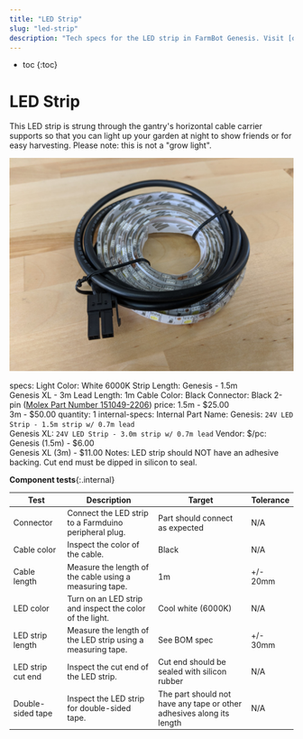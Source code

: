 ```yaml
---
title: "LED Strip"
slug: "led-strip"
description: "Tech specs for the LED strip in FarmBot Genesis. Visit [our shop](http://shop.farm.bot) to purchase parts."
---
```


* toc
{:toc}

# LED Strip

This LED strip is strung through the gantry's horizontal cable carrier supports so that you can light up your garden at night to show friends or for easy harvesting. Please note: this is not a "grow light".

![LED Strip](_images/led_strip.jpg)

specs:
  Light Color: White 6000K
  Strip Length: Genesis - 1.5m<br>Genesis XL - 3m
  Lead Length: 1m
  Cable Color: Black
  Connector: Black 2-pin ([Molex Part Number 151049-2206](https://www.molex.com/molex/products/datasheet.jsp?part=active/1510492206_CRIMP_HOUSINGS.xml))
price: 1.5m - $25.00<br>3m - $50.00
quantity: 1
internal-specs:
  Internal Part Name: Genesis: `24V LED Strip - 1.5m strip w/ 0.7m lead`<br>Genesis XL: `24V LED Strip - 3.0m strip w/ 0.7m lead`
  Vendor: 
  $/pc: Genesis (1.5m) - $6.00<br>Genesis XL (3m) - $11.00
  Notes: LED strip should NOT have an adhesive backing. Cut end must be dipped in silicon to seal.

**Component tests**{:.internal}

|Test         |Description  |Target       |Tolerance    |
|-------------|-------------|-------------|-------------|
|Connector    |Connect the LED strip to a Farmduino peripheral plug.|Part should connect as expected|N/A
|Cable color  |Inspect the color of the cable.|Black|N/A
|Cable length |Measure the length of the cable using a measuring tape.|1m|+/- 20mm
|LED color    |Turn on an LED strip and inspect the color of the light.|Cool white (6000K)|N/A
|LED strip length|Measure the length of the LED strip using a measuring tape.|See BOM spec|+/- 30mm
|LED strip cut end|Inspect the cut end of the LED strip.|Cut end should be sealed with silicon rubber|N/A
|Double-sided tape|Inspect the LED strip for double-sided tape.|The part should not have any tape or other adhesives along its length|N/A